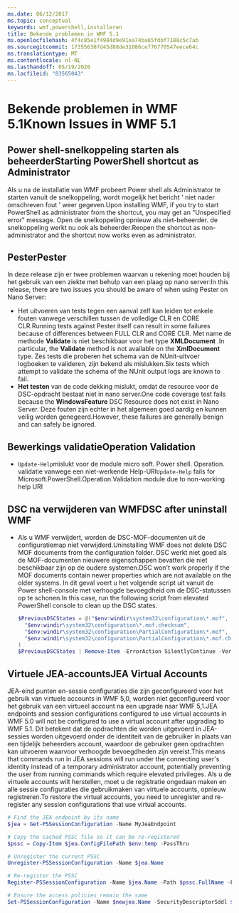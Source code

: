 ```yaml
---
ms.date: 06/12/2017
ms.topic: conceptual
keywords: wmf,powershell,installeren
title: Bekende problemen in WMF 5.1
ms.openlocfilehash: 4f4c85e1f4984d9e91ea74ba65fdbf7188c5c7ab
ms.sourcegitcommit: 173556307d45d88de31086ce776770547eece64c
ms.translationtype: MT
ms.contentlocale: nl-NL
ms.lasthandoff: 05/19/2020
ms.locfileid: "83565043"
---
```

# <a name="known-issues-in-wmf-51"></a><span data-ttu-id="a995c-103">Bekende problemen in WMF 5.1</span><span class="sxs-lookup"><span data-stu-id="a995c-103">Known Issues in WMF 5.1</span></span>

## <a name="starting-powershell-shortcut-as-administrator"></a><span data-ttu-id="a995c-104">Power shell-snelkoppeling starten als beheerder</span><span class="sxs-lookup"><span data-stu-id="a995c-104">Starting PowerShell shortcut as Administrator</span></span>

<span data-ttu-id="a995c-105">Als u na de installatie van WMF probeert Power shell als Administrator te starten vanuit de snelkoppeling, wordt mogelijk het bericht ' niet nader omschreven fout ' weer gegeven.</span><span class="sxs-lookup"><span data-stu-id="a995c-105">Upon installing WMF, if you try to start PowerShell as administrator from the shortcut, you may get an "Unspecified error" message.</span></span> <span data-ttu-id="a995c-106">Open de snelkoppeling opnieuw als niet-beheerder. de snelkoppeling werkt nu ook als beheerder.</span><span class="sxs-lookup"><span data-stu-id="a995c-106">Reopen the shortcut as non-administrator and the shortcut now works even as administrator.</span></span>

## <a name="pester"></a><span data-ttu-id="a995c-107">Pester</span><span class="sxs-lookup"><span data-stu-id="a995c-107">Pester</span></span>

<span data-ttu-id="a995c-108">In deze release zijn er twee problemen waarvan u rekening moet houden bij het gebruik van een ziekte met behulp van een plaag op nano server:</span><span class="sxs-lookup"><span data-stu-id="a995c-108">In this release, there are two issues you should be aware of when using Pester on Nano Server:</span></span>

- <span data-ttu-id="a995c-109">Het uitvoeren van tests tegen een aanval zelf kan leiden tot enkele fouten vanwege verschillen tussen de volledige CLR en CORE CLR.</span><span class="sxs-lookup"><span data-stu-id="a995c-109">Running tests against Pester itself can result in some failures because of differences between FULL CLR and CORE CLR.</span></span> <span data-ttu-id="a995c-110">Met name de methode **Validate** is niet beschikbaar voor het type **XMLDocument** .</span><span class="sxs-lookup"><span data-stu-id="a995c-110">In particular, the **Validate** method is not available on the **XmlDocument** type.</span></span> <span data-ttu-id="a995c-111">Zes tests die proberen het schema van de NUnit-uitvoer logboeken te valideren, zijn bekend als mislukken.</span><span class="sxs-lookup"><span data-stu-id="a995c-111">Six tests which attempt to validate the schema of the NUnit output logs are known to fail.</span></span>
- <span data-ttu-id="a995c-112">**Het testen** van de code dekking mislukt, omdat de resource voor de DSC-opdracht bestaat niet in nano server.</span><span class="sxs-lookup"><span data-stu-id="a995c-112">One code coverage test fails because the **WindowsFeature** DSC Resource does not exist in Nano Server.</span></span> <span data-ttu-id="a995c-113">Deze fouten zijn echter in het algemeen goed aardig en kunnen veilig worden genegeerd.</span><span class="sxs-lookup"><span data-stu-id="a995c-113">However, these failures are generally benign and can safely be ignored.</span></span>

## <a name="operation-validation"></a><span data-ttu-id="a995c-114">Bewerkings validatie</span><span class="sxs-lookup"><span data-stu-id="a995c-114">Operation Validation</span></span>

- <span data-ttu-id="a995c-115">`Update-Help`mislukt voor de module micro soft. Power shell. Operation. validatie vanwege een niet-werkende Help-URI</span><span class="sxs-lookup"><span data-stu-id="a995c-115">`Update-Help` fails for Microsoft.PowerShell.Operation.Validation module due to non-working help URI</span></span>

## <a name="dsc-after-uninstall-wmf"></a><span data-ttu-id="a995c-116">DSC na verwijderen van WMF</span><span class="sxs-lookup"><span data-stu-id="a995c-116">DSC after uninstall WMF</span></span>

- <span data-ttu-id="a995c-117">Als u WMF verwijdert, worden de DSC-MOF-documenten uit de configuratiemap niet verwijderd.</span><span class="sxs-lookup"><span data-stu-id="a995c-117">Uninstalling WMF does not delete DSC MOF documents from the configuration folder.</span></span> <span data-ttu-id="a995c-118">DSC werkt niet goed als de MOF-documenten nieuwere eigenschappen bevatten die niet beschikbaar zijn op de oudere systemen.</span><span class="sxs-lookup"><span data-stu-id="a995c-118">DSC won't work properly if the MOF documents contain newer properties which are not available on the older systems.</span></span> <span data-ttu-id="a995c-119">In dit geval voert u het volgende script uit vanuit de Power shell-console met verhoogde bevoegdheid om de DSC-statussen op te schonen.</span><span class="sxs-lookup"><span data-stu-id="a995c-119">In this case, run the following script from elevated PowerShell console to clean up the DSC states.</span></span>

  ```powershell
  $PreviousDSCStates = @("$env:windir\system32\configuration\*.mof",
    "$env:windir\system32\configuration\*.mof.checksum",
    "$env:windir\system32\configuration\PartialConfiguration\*.mof",
    "$env:windir\system32\configuration\PartialConfiguration\*.mof.checksum"
  )
  $PreviousDSCStates | Remove-Item -ErrorAction SilentlyContinue -Verbose
  ```

## <a name="jea-virtual-accounts"></a><span data-ttu-id="a995c-120">Virtuele JEA-accounts</span><span class="sxs-lookup"><span data-stu-id="a995c-120">JEA Virtual Accounts</span></span>

<span data-ttu-id="a995c-121">JEA-eind punten en-sessie configuraties die zijn geconfigureerd voor het gebruik van virtuele accounts in WMF 5,0, worden niet geconfigureerd voor het gebruik van een virtueel account na een upgrade naar WMF 5,1.</span><span class="sxs-lookup"><span data-stu-id="a995c-121">JEA endpoints and session configurations configured to use virtual accounts in WMF 5.0 will not be configured to use a virtual account after upgrading to WMF 5.1.</span></span> <span data-ttu-id="a995c-122">Dit betekent dat de opdrachten die worden uitgevoerd in JEA-sessies worden uitgevoerd onder de identiteit van de gebruiker in plaats van een tijdelijk beheerders account, waardoor de gebruiker geen opdrachten kan uitvoeren waarvoor verhoogde bevoegdheden zijn vereist.</span><span class="sxs-lookup"><span data-stu-id="a995c-122">This means that commands run in JEA sessions will run under the connecting user's identity instead of a temporary administrator account, potentially preventing the user from running commands which require elevated privileges.</span></span> <span data-ttu-id="a995c-123">Als u de virtuele accounts wilt herstellen, moet u de registratie ongedaan maken en alle sessie configuraties die gebruikmaken van virtuele accounts, opnieuw registreren.</span><span class="sxs-lookup"><span data-stu-id="a995c-123">To restore the virtual accounts, you need to unregister and re-register any session configurations that use virtual accounts.</span></span>

```powershell
# Find the JEA endpoint by its name
$jea = Get-PSSessionConfiguration -Name MyJeaEndpoint

# Copy the cached PSSC file so it can be re-registered
$pssc = Copy-Item $jea.ConfigFilePath $env:temp -PassThru

# Unregister the current PSSC
Unregister-PSSessionConfiguration -Name $jea.Name

# Re-register the PSSC
Register-PSSessionConfiguration -Name $jea.Name -Path $pssc.FullName -Force

# Ensure the access policies remain the same
Set-PSSessionConfiguration -Name $newjea.Name -SecurityDescriptorSddl $jea.SecurityDescriptorSddl
```
